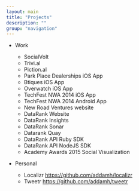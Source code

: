 ```yaml
---
layout: main
title: "Projects"
description: ""
group: "navigation"
---
```


* Work
  * SocialVolt
  * Trivi.al
  * Piction.al
  * Park Place Dealerships iOS App
  * Btiques iOS App
  * Overwatch iOS App
  * TechFest NWA 2014 iOS App
  * TechFest NWA 2014 Android App
  * New Road Ventures website
  * DataRank Website
  * DataRank Insights
  * DataRank Sonar
  * Datarank Quay
  * DataRank API Ruby SDK
  * DataRank API NodeJS SDK
  * Academy Awards 2015 Social Visualization

* Personal
  * Localizr https://github.com/addamh/localizr
  * Tweetr https://github.com/addamh/tweetr
